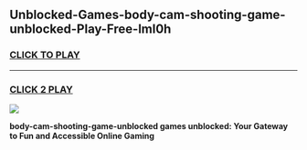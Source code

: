 
## Unblocked-Games-body-cam-shooting-game-unblocked-Play-Free-lml0h
<h3>
<a href="https://premium76.site?title=body-cam-shooting-game-unblocked&ref=10A">CLICK TO PLAY</a></h3>
<hr>

<h3>
<a href="https://premium76.site?title=body-cam-shooting-game-unblocked&ref=10A">CLICK 2 PLAY</a>
  
</h3>

<a href="https://premium76.site?title=body-cam-shooting-game-unblocked&ref=10A"><img src="https://clearcache.store/games.png"></a>


**body-cam-shooting-game-unblocked games unblocked: Your Gateway to Fun and Accessible Online Gaming**
